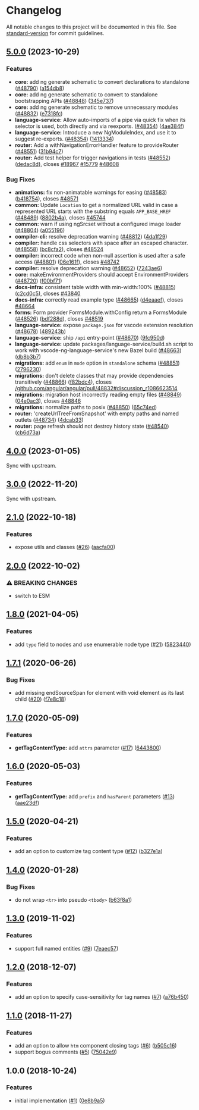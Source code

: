 # Changelog

All notable changes to this project will be documented in this file. See [standard-version](https://github.com/conventional-changelog/standard-version) for commit guidelines.

## [5.0.0](https://github.com/prettier/angular-html-parser/compare/v4.0.0...v5.0.0) (2023-10-29)


### Features

* **core:** add ng generate schematic to convert declarations to standalone ([#48790](https://github.com/prettier/angular-html-parser/issues/48790)) ([a154db8](https://github.com/prettier/angular-html-parser/commit/a154db8a81cbdfed8c3d0db1e2a5bf43aa3e0bbf))
* **core:** add ng generate schematic to convert to standalone bootstrapping APIs ([#48848](https://github.com/prettier/angular-html-parser/issues/48848)) ([345e737](https://github.com/prettier/angular-html-parser/commit/345e737daa7b9f635a4c2923358e5e765f716434))
* **core:** add ng generate schematic to remove unnecessary modules ([#48832](https://github.com/prettier/angular-html-parser/issues/48832)) ([e7318fc](https://github.com/prettier/angular-html-parser/commit/e7318fc758d9e64d1a7f60a2c7071a769b73e7d8))
* **language-service:** Allow auto-imports of a pipe via quick fix when its selector is used, both directly and via reexports. ([#48354](https://github.com/prettier/angular-html-parser/issues/48354)) ([4ae384f](https://github.com/prettier/angular-html-parser/commit/4ae384fd619a13eaadf737d08a97f07e1f6b273c))
* **language-service:** Introduce a new NgModuleIndex, and use it to suggest re-exports. ([#48354](https://github.com/prettier/angular-html-parser/issues/48354)) ([1413334](https://github.com/prettier/angular-html-parser/commit/141333411e67769d752c7162e4cb03376022f5e1))
* **router:** Add a withNavigationErrorHandler feature to provideRouter ([#48551](https://github.com/prettier/angular-html-parser/issues/48551)) ([31b94c7](https://github.com/prettier/angular-html-parser/commit/31b94c762fc91ab6cabe08ea6812780fdcf92a64))
* **router:** Add test helper for trigger navigations in tests ([#48552](https://github.com/prettier/angular-html-parser/issues/48552)) ([dedac8d](https://github.com/prettier/angular-html-parser/commit/dedac8d3f73ebf4f05b773454e2a22ab5fa4bf7c)), closes [#18967](https://github.com/prettier/angular-html-parser/issues/18967) [#15779](https://github.com/prettier/angular-html-parser/issues/15779) [#48608](https://github.com/prettier/angular-html-parser/issues/48608)


### Bug Fixes

* **animations:** fix non-animatable warnings for easing ([#48583](https://github.com/prettier/angular-html-parser/issues/48583)) ([b418754](https://github.com/prettier/angular-html-parser/commit/b4187548cae42f25624bf7ab7ad0cca121242de7)), closes [#48571](https://github.com/prettier/angular-html-parser/issues/48571)
* **common:** Update `Location` to get a normalized URL valid in case a represented URL starts with the substring equals `APP_BASE_HREF` ([#48489](https://github.com/prettier/angular-html-parser/issues/48489)) ([8802b4a](https://github.com/prettier/angular-html-parser/commit/8802b4aab9600870f3e09f198c993845587e9622)), closes [#45744](https://github.com/prettier/angular-html-parser/issues/45744)
* **common:** warn if using ngSrcset without a configured image loader ([#48804](https://github.com/prettier/angular-html-parser/issues/48804)) ([a055196](https://github.com/prettier/angular-html-parser/commit/a055196c55c57de281ff7167cd4dfb3df783c337))
* **compiler-cli:** resolve deprecation warning ([#48812](https://github.com/prettier/angular-html-parser/issues/48812)) ([4da1f29](https://github.com/prettier/angular-html-parser/commit/4da1f2948cc67b68527a91579ee14bb1a22b0c58))
* **compiler:** handle css selectors with space after an escaped character. ([#48558](https://github.com/prettier/angular-html-parser/issues/48558)) ([bc8cfa2](https://github.com/prettier/angular-html-parser/commit/bc8cfa25520c3b8b0a506c69a269e42a63f097d6)), closes [#48524](https://github.com/prettier/angular-html-parser/issues/48524)
* **compiler:** incorrect code when non-null assertion is used after a safe access ([#48801](https://github.com/prettier/angular-html-parser/issues/48801)) ([06e161f](https://github.com/prettier/angular-html-parser/commit/06e161f2dd78b42ad1938578f4d730a41404a24f)), closes [#48742](https://github.com/prettier/angular-html-parser/issues/48742)
* **compiler:** resolve deprecation warning ([#48652](https://github.com/prettier/angular-html-parser/issues/48652)) ([7243ae6](https://github.com/prettier/angular-html-parser/commit/7243ae64a6f6d7a78693a70520cc032c57c91991))
* **core:** makeEnvironmentProviders should accept EnvironmentProviders ([#48720](https://github.com/prettier/angular-html-parser/issues/48720)) ([f00bf71](https://github.com/prettier/angular-html-parser/commit/f00bf714110100549111bd27345943ab8830128c))
* **docs-infra:** consistent table width with min-width:100% ([#48815](https://github.com/prettier/angular-html-parser/issues/48815)) ([c2cd0c5](https://github.com/prettier/angular-html-parser/commit/c2cd0c548d95c9cb0c7ce03d35ddd58999bbd69f)), closes [#43840](https://github.com/prettier/angular-html-parser/issues/43840)
* **docs-infra:** correctly read example type ([#48665](https://github.com/prettier/angular-html-parser/issues/48665)) ([d4eaaef](https://github.com/prettier/angular-html-parser/commit/d4eaaefe306f8714ed1059eb24483590e992dea1)), closes [#48664](https://github.com/prettier/angular-html-parser/issues/48664)
* **forms:** Form provider FormsModule.withConfig return a FormsModule ([#48526](https://github.com/prettier/angular-html-parser/issues/48526)) ([bdf288d](https://github.com/prettier/angular-html-parser/commit/bdf288dcbfd1d680f17c04111926ff49e5e450dd)), closes [#48519](https://github.com/prettier/angular-html-parser/issues/48519)
* **language-service:** expose `package.json` for vscode extension resolution ([#48678](https://github.com/prettier/angular-html-parser/issues/48678)) ([489243b](https://github.com/prettier/angular-html-parser/commit/489243bbb80e4510f33861e4e05852d98367c9b5))
* **language-service:** ship `/api` entry-point ([#48670](https://github.com/prettier/angular-html-parser/issues/48670)) ([9fc950d](https://github.com/prettier/angular-html-parser/commit/9fc950daaffb690852a9e6801328e6a0e8e9535e))
* **language-service:** update packages/language-service/build.sh script to work with vscode-ng-language-service's new Bazel build ([#48663](https://github.com/prettier/angular-html-parser/issues/48663)) ([db8b3b7](https://github.com/prettier/angular-html-parser/commit/db8b3b7ffa3d8f01f33ad632b5b1bea04109e78e))
* **migrations:** add `enum` in `mode` option in `standalone` schema ([#48851](https://github.com/prettier/angular-html-parser/issues/48851)) ([2796230](https://github.com/prettier/angular-html-parser/commit/2796230e953eb8c29d6227a1a3858f5f08a8f200))
* **migrations:** don't delete classes that may provide dependencies transitively ([#48866](https://github.com/prettier/angular-html-parser/issues/48866)) ([f82bdc4](https://github.com/prettier/angular-html-parser/commit/f82bdc4b01f93a7103870449d37da61cc4c4f179)), closes [/github.com/angular/angular/pull/48832#discussion_r1086623514](https://github.com/prettier//github.com/angular/angular/pull/48832/issues/discussion_r1086623514)
* **migrations:** migration host incorrectly reading empty files ([#48849](https://github.com/prettier/angular-html-parser/issues/48849)) ([04e0ac3](https://github.com/prettier/angular-html-parser/commit/04e0ac3d7ca89bf38d4d2a38b7ca120d9b7b96ae)), closes [#48846](https://github.com/prettier/angular-html-parser/issues/48846)
* **migrations:** normalize paths to posix ([#48850](https://github.com/prettier/angular-html-parser/issues/48850)) ([65c74ed](https://github.com/prettier/angular-html-parser/commit/65c74ed93e04cb560c27838d440c6aa7a9859a4e))
* **router:** 'createUrlTreeFromSnapshot' with empty paths and named outlets ([#48734](https://github.com/prettier/angular-html-parser/issues/48734)) ([4dcab33](https://github.com/prettier/angular-html-parser/commit/4dcab333ae009f923cf3864e20ee47e43d32dfe6))
* **router:** page refresh should not destroy history state ([#48540](https://github.com/prettier/angular-html-parser/issues/48540)) ([cb6d73a](https://github.com/prettier/angular-html-parser/commit/cb6d73a84ef060a013d022b7696c68d343f62103))

<a name="4.0.0"></a>
## [4.0.0](https://github.com/prettier/angular-html-parser/compare/v3.0.0...v4.0.0) (2023-01-05)

Sync with upstream.

<a name="3.0.0"></a>
## [3.0.0](https://github.com/prettier/angular-html-parser/compare/v2.1.0...v3.0.0) (2022-11-20)

Sync with upstream.

<a name="2.1.0"></a>
## [2.1.0](https://github.com/prettier/angular-html-parser/compare/v2.0.0...v2.1.0) (2022-10-18)


### Features

* expose utils and classes ([#26](https://github.com/prettier/angular-html-parser/issues/26)) ([aacfa00](https://github.com/prettier/angular-html-parser/commit/aacfa00bd92006bb4abb26adda1fabb69fca3800))

<a name="2.0.0"></a>
## [2.0.0](https://github.com/prettier/angular-html-parser/compare/v1.8.0...v2.0.0) (2022-10-02)


### ⚠ BREAKING CHANGES

* switch to ESM



<a name="1.8.0"></a>
## [1.8.0](https://github.com/ikatyang/angular-html-parser/compare/v1.7.1...v1.8.0) (2021-04-05)


### Features

* add `type` field to nodes and use enumerable node type ([#21](https://github.com/ikatyang/angular-html-parser/issues/21)) ([5823440](https://github.com/ikatyang/angular-html-parser/commit/5823440))



<a name="1.7.1"></a>
## [1.7.1](https://github.com/ikatyang/angular-html-parser/compare/v1.7.0...v1.7.1) (2020-06-26)


### Bug Fixes

* add missing endSourceSpan for element with void element as its last child ([#20](https://github.com/ikatyang/angular-html-parser/issues/20)) ([f7e8c18](https://github.com/ikatyang/angular-html-parser/commit/f7e8c18))



<a name="1.7.0"></a>
## [1.7.0](https://github.com/ikatyang/angular-html-parser/compare/v1.6.0...v1.7.0) (2020-05-09)


### Features

* **getTagContentType:** add `attrs` parameter ([#17](https://github.com/ikatyang/angular-html-parser/issues/17)) ([6443800](https://github.com/ikatyang/angular-html-parser/commit/6443800))



<a name="1.6.0"></a>
## [1.6.0](https://github.com/ikatyang/angular-html-parser/compare/v1.5.0...v1.6.0) (2020-05-03)


### Features

* **getTagContentType:** add `prefix` and `hasParent` parameters ([#13](https://github.com/ikatyang/angular-html-parser/issues/13)) ([aae23df](https://github.com/ikatyang/angular-html-parser/commit/aae23df))



<a name="1.5.0"></a>
## [1.5.0](https://github.com/ikatyang/angular-html-parser/compare/v1.4.0...v1.5.0) (2020-04-21)


### Features

* add an option to customize tag content type ([#12](https://github.com/ikatyang/angular-html-parser/issues/12)) ([b327e1a](https://github.com/ikatyang/angular-html-parser/commit/b327e1a))



<a name="1.4.0"></a>
## [1.4.0](https://github.com/ikatyang/angular-html-parser/blob/master/packages/angular-html-parser/compare/v1.3.0...v1.4.0) (2020-01-28)


### Bug Fixes

* do not wrap `<tr>` into pseudo `<tbody>` ([b63f8a1](https://github.com/ikatyang/angular-html-parser/commit/b63f8a1))



<a name="1.3.0"></a>
## [1.3.0](https://github.com/ikatyang/angular-html-parser/blob/master/packages/angular-html-parser/compare/v1.2.0...v1.3.0) (2019-11-02)


### Features

* support full named entities ([#9](https://github.com/ikatyang/angular-html-parser/issues/9)) ([7eaec57](https://github.com/ikatyang/angular-html-parser/blob/master/packages/angular-html-parser/commit/7eaec57))



<a name="1.2.0"></a>
## [1.2.0](https://github.com/ikatyang/angular-html-parser/blob/master/packages/angular-html-parser/compare/v1.1.0...v1.2.0) (2018-12-07)


### Features

* add an option to specify case-sensitivity for tag names ([#7](https://github.com/ikatyang/angular-html-parser/issues/7)) ([a76b450](https://github.com/ikatyang/angular-html-parser/blob/master/packages/angular-html-parser/commit/a76b450))



<a name="1.1.0"></a>
## [1.1.0](https://github.com/ikatyang/angular-html-parser/blob/master/packages/angular-html-parser/compare/v1.0.0...v1.1.0) (2018-11-27)


### Features

* add an option to allow `htm` component closing tags ([#6](https://github.com/ikatyang/angular-html-parser/issues/6)) ([b505c16](https://github.com/ikatyang/angular-html-parser/blob/master/packages/angular-html-parser/commit/b505c16))
* support bogus comments ([#5](https://github.com/ikatyang/angular-html-parser/issues/5)) ([75042e9](https://github.com/ikatyang/angular-html-parser/blob/master/packages/angular-html-parser/commit/75042e9))



<a name="1.0.0"></a>
## 1.0.0 (2018-10-24)

### Features

* initial implementation ([#1](https://github.com/ikatyang/angular-html-parser/issues/1)) ([0e8b9a5](https://github.com/ikatyang/angular-html-parser/blob/master/packages/angular-html-parser/commit/0e8b9a5))
